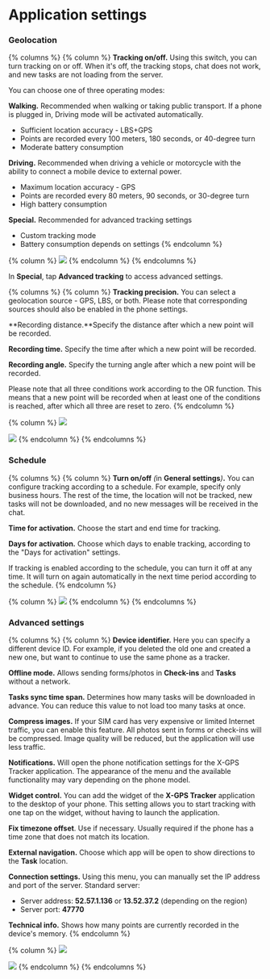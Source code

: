 # Application settings

### Geolocation

{% columns %}
{% column %}
**Tracking on/off.** Using this switch, you can turn tracking on or off. When it's off, the tracking stops, chat does not work, and new tasks are not loading from the server.

You can choose one of three operating modes:

**Walking.** Recommended when walking or taking public transport. If a phone is plugged in, Driving mode will be activated automatically.

* Sufficient location accuracy - LBS+GPS
* Points are recorded every 100 meters, 180 seconds, or 40-degree turn
* Moderate battery consumption

**Driving.** Recommended when driving a vehicle or motorcycle with the ability to connect a mobile device to external power.

* Maximum location accuracy - GPS
* Points are recorded every 80 meters, 90 seconds, or 30-degree turn
* High battery consumption

**Special.** Recommended for advanced tracking settings

* Custom tracking mode
* Battery consumption depends on settings
{% endcolumn %}

{% column %}
![](../../../user-guide/x-gps-mobile-apps/x-gps-tracker/attachments/image-20250304-164009.png)
{% endcolumn %}
{% endcolumns %}

In **Special**, tap **Advanced tracking** to access advanced settings.

{% columns %}
{% column %}
**Tracking precision.** You can select a geolocation source - GPS, LBS, or both. Please note that corresponding sources should also be enabled in the phone settings.

\*\*Recording distance.\*\*Specify the distance after which a new point will be recorded.

**Recording time.** Specify the time after which a new point will be recorded.

**Recording angle.** Specify the turning angle after which a new point will be recorded.

Please note that all three conditions work according to the OR function. This means that a new point will be recorded when at least one of the conditions is reached, after which all three are reset to zero.
{% endcolumn %}

{% column %}
![](../../../user-guide/x-gps-mobile-apps/x-gps-tracker/attachments/image-20250304-164438.png)

![](../../../user-guide/x-gps-mobile-apps/x-gps-tracker/attachments/image-20250304-164401.png)
{% endcolumn %}
{% endcolumns %}

### Schedule

{% columns %}
{% column %}
**Turn on/off** _(_&#x69;n **General settings**_)_**.** You can configure tracking according to a schedule. For example, specify only business hours. The rest of the time, the location will not be tracked, new tasks will not be downloaded, and no new messages will be received in the chat.

**Time for activation.** Choose the start and end time for tracking.

**Days for activation.** Choose which days to enable tracking, according to the "Days for activation" settings.

If tracking is enabled according to the schedule, you can turn it off at any time. It will turn on again automatically in the next time period according to the schedule.
{% endcolumn %}

{% column %}
![](../../../user-guide/x-gps-mobile-apps/x-gps-tracker/attachments/image-20250304-164559.png)
{% endcolumn %}
{% endcolumns %}

### Advanced settings

{% columns %}
{% column %}
**Device identifier.** Here you can specify a different device ID. For example, if you deleted the old one and created a new one, but want to continue to use the same phone as a tracker.

**Offline mode.** Allows sending forms/photos in **Check-ins** and **Tasks** without a network.

**Tasks sync time span.** Determines how many tasks will be downloaded in advance. You can reduce this value to not load too many tasks at once.

**Compress images.** If your SIM card has very expensive or limited Internet traffic, you can enable this feature. All photos sent in forms or check-ins will be compressed. Image quality will be reduced, but the application will use less traffic.

**Notifications.** Will open the phone notification settings for the X-GPS Tracker application. The appearance of the menu and the available functionality may vary depending on the phone model.

**Widget control.** You can add the widget of the **X-GPS Tracker** application to the desktop of your phone. This setting allows you to start tracking with one tap on the widget, without having to launch the application.

**Fix timezone offset**. Use if necessary. Usually required if the phone has a time zone that does not match its location.

**External navigation.** Choose which app will be open to show directions to the **Task** location.

**Connection settings.** Using this menu, you can manually set the IP address and port of the server. Standard server:

* Server address: **52.57.1.136** or **13.52.37.2** (depending on the region)
* Server port: **47770**

**Technical info.** Shows how many points are currently recorded in the device's memory.
{% endcolumn %}

{% column %}
![](../../../user-guide/x-gps-mobile-apps/x-gps-tracker/attachments/image-20250304-164817.png)

![](../../../user-guide/x-gps-mobile-apps/x-gps-tracker/attachments/image-20250304-164909.png)
{% endcolumn %}
{% endcolumns %}
